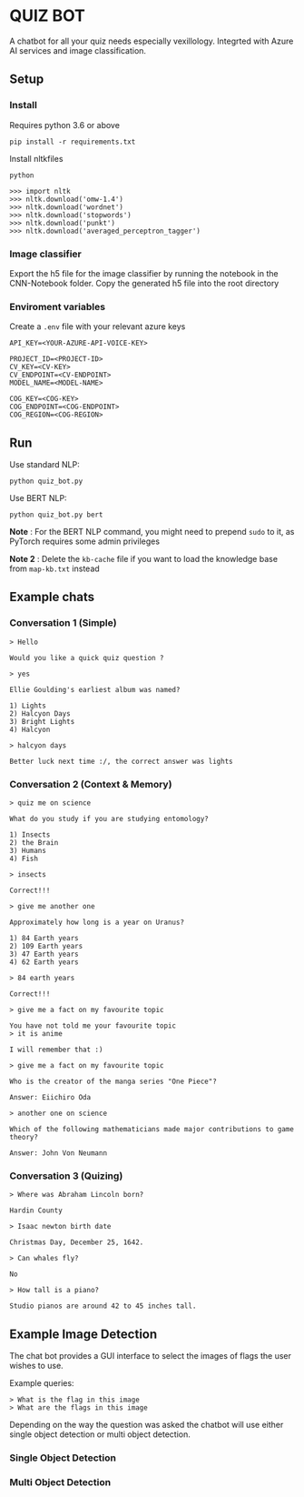 # QUIZ BOT

A chatbot for all your quiz needs especially vexillology. Integrted with Azure AI services and image classification.

## Setup

### Install

Requires python 3.6 or above

    pip install -r requirements.txt

Install nltkfiles

    python

    >>> import nltk
    >>> nltk.download('omw-1.4')
    >>> nltk.download('wordnet')
    >>> nltk.download('stopwords')
    >>> nltk.download('punkt')
    >>> nltk.download('averaged_perceptron_tagger')

### Image classifier

Export the h5 file for the image classifier by running the notebook in the CNN-Notebook folder. Copy the generated h5 file into the root directory

### Enviroment variables

Create a `.env` file with your relevant azure keys

    API_KEY=<YOUR-AZURE-API-VOICE-KEY>

    PROJECT_ID=<PROJECT-ID>
    CV_KEY=<CV-KEY>
    CV_ENDPOINT=<CV-ENDPOINT>
    MODEL_NAME=<MODEL-NAME>

    COG_KEY=<COG-KEY>
    COG_ENDPOINT=<COG-ENDPOINT>
    COG_REGION=<COG-REGION>

## Run

Use standard NLP:

    python quiz_bot.py

Use BERT NLP:

    python quiz_bot.py bert

**Note** : For the BERT NLP command, you might need to prepend `sudo` to it, as PyTorch requires some admin privileges 

**Note 2** : Delete the `kb-cache` file if you want to load the knowledge base from `map-kb.txt` instead

## Example chats

### Conversation 1 (Simple)

    > Hello

    Would you like a quick quiz question ?

    > yes

    Ellie Goulding's earliest album was named?

    1) Lights
    2) Halcyon Days
    3) Bright Lights
    4) Halcyon

    > halcyon days

    Better luck next time :/, the correct answer was lights

### Conversation 2 (Context & Memory)

    > quiz me on science

    What do you study if you are studying entomology?

    1) Insects
    2) the Brain
    3) Humans
    4) Fish

    > insects

    Correct!!!

    > give me another one

    Approximately how long is a year on Uranus?

    1) 84 Earth years
    2) 109 Earth years
    3) 47 Earth years
    4) 62 Earth years

    > 84 earth years

    Correct!!!

    > give me a fact on my favourite topic

    You have not told me your favourite topic
    > it is anime

    I will remember that :)

    > give me a fact on my favourite topic

    Who is the creator of the manga series "One Piece"?

    Answer: Eiichiro Oda

    > another one on science

    Which of the following mathematicians made major contributions to game theory?

    Answer: John Von Neumann

### Conversation 3 (Quizing)

    > Where was Abraham Lincoln born?    
    
    Hardin County
    
    > Isaac newton birth date
    
    Christmas Day, December 25, 1642.
    
    > Can whales fly?
    
    No
    
    > How tall is a piano?
    
    Studio pianos are around 42 to 45 inches tall.

## Example Image Detection

The chat bot provides a GUI interface to select the images of flags the user wishes to use.

Example queries:

    > What is the flag in this image 
    > What are the flags in this image

Depending on the way the question was asked the chatbot will use either single object detection or multi object detection. 

### Single Object Detection

### Multi Object Detection
